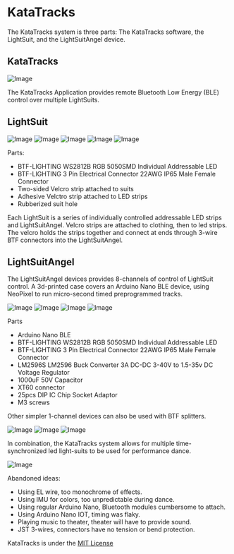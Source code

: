 # KataTracks
The KataTracks system is three parts: The KataTracks software, the LightSuit, and the LightSuitAngel device.

## KataTracks
![Image](https://github.com/katascope/KataTracks/blob/main/Images/KataTracks.png)

The KataTracks Application provides remote Bluetooth Low Energy (BLE) control over multiple LightSuits.

## LightSuit
![Image](https://github.com/katascope/KataTracks/blob/main/Images/Lightsuits1.png)
![Image](https://github.com/katascope/KataTracks/blob/main/Images/PrototypeBelt3.png)
![Image](https://github.com/katascope/KataTracks/blob/main/Images/LightVests1.png)
![Image](https://github.com/katascope/KataTracks/blob/main/Images/LightSuitInternal.png)
![Image](https://github.com/katascope/KataTracks/blob/main/Images/LightsuitCableHole2.png)

Parts:
* BTF-LIGHTING WS2812B RGB 5050SMD Individual Addressable LED
* BTF-LIGHTING 3 Pin Electrical Connector 22AWG IP65 Male Female Connector
* Two-sided Velcro strip attached to suits
* Adhesive Velctro strip attached to LED strips
* Rubberized suit hole

Each LightSuit is a series of individually controlled addressable LED strips and LightSuitAngel. Velcro strips are attached to clothing, then to led strips. The velcro holds the strips together and connect at ends through 3-wire BTF connectors into the LightSuitAngel.

## LightSuitAngel
The LightSuitAngel devices provides 8-channels of control of LightSuit control. A 3d-printed case covers an Arduino Nano BLE device, using NeoPixel to run micro-second timed preprogrammed tracks.

![Image](https://github.com/katascope/KataTracks/blob/main/Images/LightAngel1.png)
![Image](https://github.com/katascope/KataTracks/blob/main/Images/ExplodedLightAngel.png)
![Image](https://github.com/katascope/KataTracks/blob/main/Images/PrototypeSquid.png)
![Image](https://github.com/katascope/KataTracks/blob/main/Images/PrototypeSquid2.png)

Parts
* Arduino Nano BLE
* BTF-LIGHTING WS2812B RGB 5050SMD Individual Addressable LED
* BTF-LIGHTING 3 Pin Electrical Connector 22AWG IP65 Male Female Connector
* LM2596S LM2596 Buck Converter 3A DC-DC 3-40V to 1.5-35v DC Voltage Regulator 
* 1000uF 50V Capacitor
* XT60 connector
* 25pcs DIP IC Chip Socket Adaptor
* M3 screws

Other simpler 1-channel devices can also be used with BTF splitters.

![Image](https://github.com/katascope/KataTracks/blob/main/Images/LightDeviceMarkTwo-1.png)
![Image](https://github.com/katascope/KataTracks/blob/main/Images/ExplodedDevice.png)
![Image](https://github.com/katascope/KataTracks/blob/main/Images/LightDevices2.png)

In combination, the KataTracks system allows for multiple time-synchronized led light-suits to be used for performance dance.

![Image](https://github.com/katascope/KataTracks/blob/main/Images/TronPasoDoble.png)

Abandoned ideas:
* Using EL wire, too monochrome of effects.
* Using IMU for colors, too unpredictable during dance.
* Using regular Arduino Nano, Bluetooth modules cumbersome to attach.
* Using Arduino Nano IOT, timing was flaky.
* Playing music to theater, theater will have to provide sound.
* JST 3-wires, connectors have no tension or bend protection.

KataTracks is under the [MIT License](https://opensource.org/licenses/MIT)
